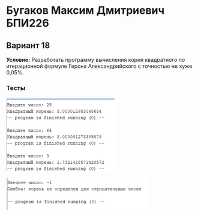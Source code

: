# Бугаков Максим Дмитриевич БПИ226
## Вариант 18
**Условие:** Разработать программу вычисления корня квадратного по итерационной формуле Герона Александрийского с точностью не хуже 0,05%.
### Тесты
![Пример картинки](img/img1.png)

![Пример картинки](img/img2.png)

